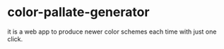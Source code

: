 # color-pallate-generator

it is a web app to produce newer color schemes each time with just one click.
